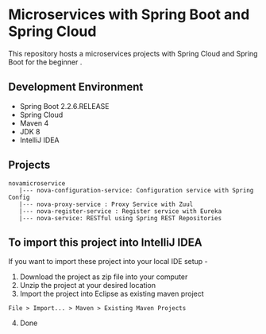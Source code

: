 # Microservices with Spring Boot and Spring Cloud

This repository hosts a microservices projects with Spring Cloud and Spring Boot for the beginner .

## Development Environment

* Spring Boot 2.2.6.RELEASE
* Spring Cloud
* Maven 4
* JDK 8
* IntelliJ IDEA

## Projects
    novamicroservice
       |--- nova-configuration-service: Configuration service with Spring Config 
       |--- nova-proxy-service : Proxy Service with Zuul
       |--- nova-register-service : Register service with Eureka
       |--- nova-service: RESTful using Spring REST Repositories
## To import this project into IntelliJ IDEA

If you want to import these project into your local IDE setup - 

1. Download the project as zip file into your computer
2. Unzip the project at your desired location
3. Import the project into Eclipse as existing maven project

```
File > Import... > Maven > Existing Maven Projects
```

4. Done